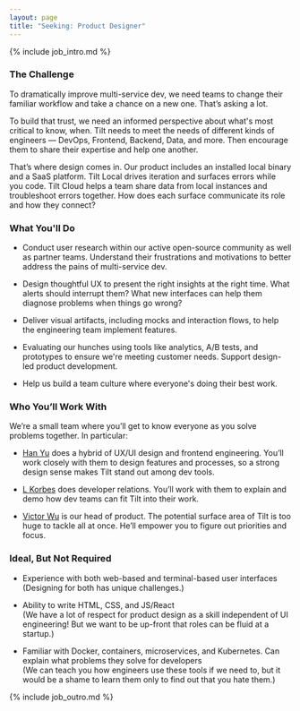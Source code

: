 ```yaml
---	
layout: page	
title: "Seeking: Product Designer"	
---	
```


{% include job_intro.md %}

### The Challenge

To dramatically improve multi-service dev, we need teams to change their familiar workflow and take a chance on a new one. That’s asking a lot.

To build that trust, we need an informed perspective about what's most critical to know, when. Tilt needs to meet the needs of different kinds of engineers — DevOps, Frontend, Backend, Data, and more. Then encourage them to share their expertise and help one another.

That’s where design comes in. Our product includes an installed local binary and a SaaS platform. Tilt Local drives iteration and surfaces errors while you code. Tilt Cloud helps a team share data from local instances and troubleshoot errors together. How does each surface communicate its role and how they connect?

### What You'll Do

- Conduct user research within our active open-source community as well as partner teams. Understand their frustrations and motivations to better address the pains of multi-service dev.

- Design thoughtful UX to present the right insights at the right time. What alerts should interrupt them? What new interfaces can help them diagnose problems when things go wrong?

- Deliver visual artifacts, including mocks and interaction flows, to help the engineering team implement features.
- Evaluating our hunches using tools like analytics, A/B tests, and prototypes to ensure we're meeting customer needs. Support design-led product development.

- Help us build a team culture where everyone's doing their best work.

### Who You’ll Work With

We’re a small team where you’ll get to know everyone as you solve problems together. In particular:

- [Han Yu](https://twitter.com/hanacious) does a hybrid of UX/UI design and frontend engineering. You’ll work closely with them to design features and processes, so a strong design sense makes Tilt stand out among dev tools.

- [L Korbes](https://twitter.com/ellenkorbes) does developer relations. You’ll work with them to explain and demo how dev teams can fit Tilt into their work.

- [Victor Wu](https://twitter.com/victorwuky) is our head of product. The potential surface area of Tilt is too huge to tackle all at once. He’ll empower you to figure out priorities and focus. 

### Ideal, But Not Required

- Experience with both web-based and terminal-based user interfaces<br>
  (Designing for both has unique challenges.)

- Ability to write HTML, CSS, and JS/React<br>
  (We have a lot of respect for product design as a skill independent of UI engineering! But we want to be up-front that roles can be fluid at a startup.)

- Familiar with Docker, containers, microservices, and Kubernetes. Can explain what problems they solve for developers<br>
  (We can teach you how engineers use these tools if we need to, but it would be a shame to learn them only to find out that you hate them.)

{% include job_outro.md %}
